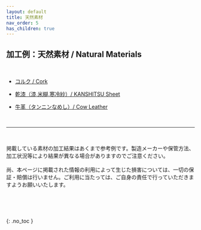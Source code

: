 ```yaml
---
layout: default
title: 天然素材
nav_order: 5
has_children: true
---
```


## 加工例：天然素材 / Natural Materials
<br>

* [コルク / Cork](04-1-cork.md)

* [乾漆（漆,米糊,寒冷紗）/ KANSHITSU Sheet](04-2-kanshitsu.md)

* [牛革（タンニンなめし）/ Cow Leather](04-3-leather.md)

<br>

------

<br>

掲載している素材の加工結果はあくまで参考例です。製造メーカーや保管方法、加工状況等により結果が異なる場合がありますのでご注意ください。<br>
<br>
尚、本ページに掲載された情報の利用によって生じた損害については、一切の保証・賠償は行いません。ご利用に当たっては、ご自身の責任で行っていただきますようお願いいたします。

<br><br><br>

{: .no_toc }